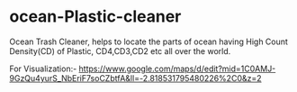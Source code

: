 # ocean-Plastic-cleaner
Ocean Trash Cleaner, helps to locate the parts of ocean having High Count Density(CD) of Plastic, CD4,CD3,CD2 etc all over the world.

For Visualization:-
https://www.google.com/maps/d/edit?mid=1C0AMJ-9GzQu4yurS_NbEriF7soCZbtfA&ll=-2.818531795480226%2C0&z=2
